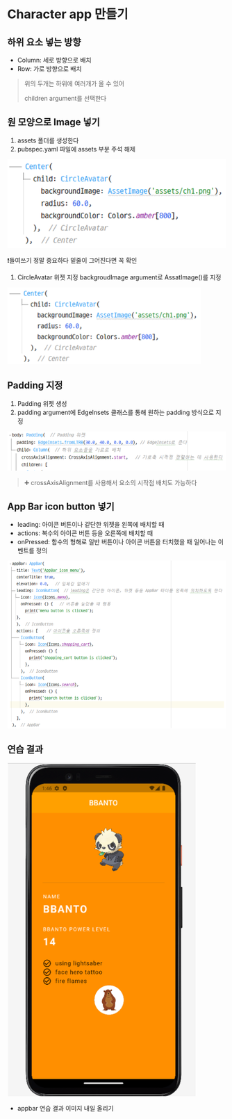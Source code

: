 # Character app 만들기

## 하위 요소 넣는 방향

- Column: 세로 방향으로 배치
- Row: 가로 방향으로 배치

> 위의 두개는 하위에 여러개가 올 수 있어
> 
> 
> children argument를 선택한다
> 

## 원 모양으로 Image 넣기

1. assets 폴더를 생성한다
2. pubspec.yaml 파일에 assets 부분 주석 해제

![image1](images/image5.png)

❗들여쓰기 정말 중요하다 밑줄이 그어진다면 꼭 확인

1. CircleAvatar 위젯 지정 backgroudImage argument로 AssatImage()를 지정

![image2](images/image9.png)

## Padding 지정

1. Padding 위젯 생성
2. padding argument에 EdgeInsets 클래스를 통해 원하는 padding 방식으로 지정

![image3](images/image6.png)

> ➕ crossAxisAlignment를 사용해서 요소의 시작점 배치도 가능하다
> 

## App Bar icon button 넣기

- leading: 아이콘 버튼이나 같단한 위젯을 왼쪽에 배치할 때
- actions: 복수의 아이콘 버튼 등을 오른쪽에 배치할 때
- onPressed: 함수의 형해로 일반 버튼이나 아이콘 버튼을 터치했을 때 일어나는 이벤트를 정의

![image4](images/image7.png)

## 연습 결과

![image5](images/image8.png)

- appbar 연습 결과 이미지 내일 올리기
